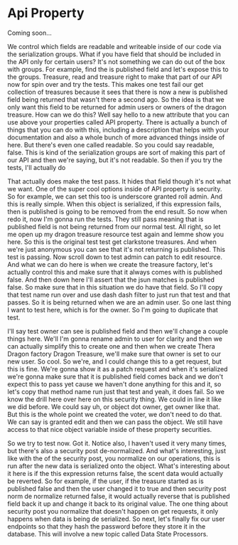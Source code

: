 # Api Property

Coming soon...

We control which fields are readable and writeable inside of our code via the
serialization groups. What if you have field that should be included in the API only
for certain users? It's not something we can do out of the box with groups. For
example, find the is published field and let's expose this to the groups. Treasure,
read and treasure right to make that part of our API now for spin over and try the
tests. This makes one test fail our get collection of treasures because it sees that
there is now a new is published field being returned that wasn't there a second ago.
So the idea is that we only want this field to be returned for admin users or owners
of the dragon treasure. How can we do this? Well say hello to a new attribute that
you can use above your properties called API property. There is actually a bunch of
things that you can do with this, including a description that helps with your
documentation and also a whole bunch of more advanced things inside of here. But
there's even one called readable. So you could say readable, false. This is kind of
the serialization groups are sort of making this part of our API and then we're
saying, but it's not readable. So then if you try the tests, I'll actually do

That actually does make the test pass. It hides that field though it's not what we
want. One of the super cool options inside of API property is security. So for
example, we can set this too is underscore granted roll admin. And this is really
simple. When this object is serialized, if this expression fails, then is published
is going to be removed from the end result. So now when redo it, now I'm gonna run
the tests. They still pass meaning that is published field is not being returned from
our normal test. All right, so let me open up my dragon treasure resource test again
and lemme show you here. So this is the original test test get clarkstone treasures.
And when we're just anonymous you can see that it's not returning is published. This
test is passing. Now scroll down to test admin can patch to edit resource. And what
we can do here is when we create the treasure factory, let's actually control this
and make sure that it always comes with is published false. And then down here I'll
assert that the jsun matches is published false. So make sure that in this situation
we do have that field. So I'll copy that test name run over and use dash dash filter
to just run that test and that passes. So it is being returned when we are an admin
user. So one last thing I want to test here, which is for the owner. So I'm going to
duplicate that test.

I'll say test owner can see is published field and then we'll change a couple things
here. We'll I'm gonna rename admin to user for clarity and then we can actually
simplify this to create one and then when we create Thera Dragon factory Dragon
Treasure, we'll make sure that owner is set to our new user. So cool. So we're, and I
could change this to a get request, but this is fine. We're gonna show it as a patch
request and when it's serialized we're gonna make sure that it is published field
comes back and we don't expect this to pass yet cause we haven't done anything for
this and it, so let's copy that method name run just that test and yeah, it does
fail. So we know the drill here over here on this security thing. We could in line it
like we did before. We could say uh, or object dot owner, get owner like that. But
this is the whole point we created the voter, we don't need to do that. We can say is
granted edit and then we can pass the object. We still have access to that nice
object variable inside of these property securities.

So we try to test now. Got it. Notice also, I haven't used it very many times, but
there's also a security post de-normalized. And what's interesting, just like with
the of the security post, you normalize on our operations, this is run after the new
data is serialized onto the object. What's interesting about it here is if the this
expression returns false, the scent data would actually be reverted. So for example,
if the user, if the treasure started as is published false and then the user changed
it to true and then security post norm de normalize returned false, it would actually
reverse that is published field back it up and change it back to its original value.
The one thing about security post you normalize that doesn't happen on get requests,
it only happens when data is being de serialized. So next, let's finally fix our user
endpoints so that they hash the password before they store it in the database. This
will involve a new topic called Data State Processors.

